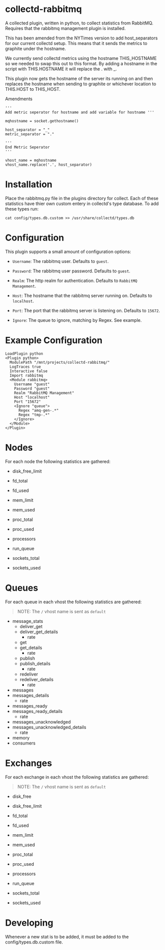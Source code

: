 collectd-rabbitmq
================= 

A collected plugin, written in python, to collect statistics from RabbitMQ. Requires that the rabbitmq management plugin is installed. 


This has been amended from the NYTimes version to add host_separators for our current collectd setup. This means that it sends the metrics to graphite under the hostname.

We currently send collectd metrics using the hostname THIS_HOSTNAME so we needed to swap this out to this format. By adding a hostname in the script with THIS.HOSTNAME it will replace the . with _.

This plugin now gets the hostname of the server its running on and then replaces the hostname when sending to graphite or whichever location to THIS.HOST to THIS_HOST.

Amendments
```
'''
Add metric seperator for hostname and add variable for hostname '''

mqhostname = socket.gethostname()

host_separator = "_"
metric_separator = "."

'''
End Metric Seperator
'''

vhost_name = mqhostname
vhost_name.replace('.', host_separator)
```

Installation
============

Place the rabbitmq.py file in the plugins directory for collect. 
Each of these statistics have thier own custom entery in collectd's type database. 
To add these types run:

``` cat config/types.db.custom >> /usr/share/collectd/types.db ```


Configuration 
=============

This plugin supports a small amount of configuration options:

* ```Username```: The rabbitmq user. Defaults to ```guest```.

* ```Password```: The rabbitmq user password. Defaults to ```guest```.

* ```Realm```: The http realm for authentication. Defaults to ```RabbitMQ Management```. 

* ```Host```: The hostname that the rabbitmq server running on. Defaults to ```localhost```.

* ```Port```: The port that the rabbitmq server is listening on. Defaults to ```15672```.

* ```Ignore```: The queue to ignore, matching by Regex.  See example.

Example Configuration
=====================

```
LoadPlugin python
<Plugin python>
  ModulePath "/mnt/projects/collectd-rabbitmq/"
  LogTraces true
  Interactive false
  Import rabbitmq
  <Module rabbitmq>
    Username "guest"
    Password "guest"
    Realm "RabbitMQ Management"
    Host "localhost"
    Port "15672"
	<Ignore "queue">
	  Regex "amq-gen-.*"
	  Regex "tmp-.*"
	</Ignore>
  </Module>
</Plugin>
```

Nodes
=====

For each node the following statistics are gathered:

* disk_free_limit

* fd_total

* fd_used 

* mem_limit

* mem_used

* proc_total 

* proc_used

* processors

* run_queue

* sockets_total

* sockets_used

Queues
=======

For each queue in each vhost the following statistics are gathered:
> NOTE: The ```/``` vhost name is sent as ```default```

* message_stats
    * deliver_get
    * deliver_get_details 
    	* rate 
    * get
    * get_details
        * rate
    * publish
    * publish_details
        * rate
    * redeliver  
    * redeliver_details
        * rate
* messages
* messages_details 
    * rate
* messages_ready
* messages_ready_details
    * rate
* messages_unacknowledged
* messages_unacknowledged_details
  * rate
* memory
* consumers

Exchanges
=========

For each exchange in each vhost the following statistics are gathered: 
> NOTE: The ```/``` vhost name is sent as ```default```

* disk_free 

* disk_free_limit 

* fd_total

* fd_used

* mem_limit 

* mem_used

* proc_total

* proc_used 

* processors

* run_queue

* sockets_total

* sockets_used


Developing
==========

Whenever a new stat is to be added, it must be added to the config/types.db.custom file. 
